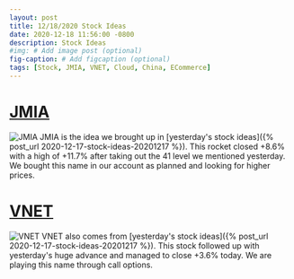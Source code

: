 ```yaml
---
layout: post
title: 12/18/2020 Stock Ideas
date: 2020-12-18 11:56:00 -0800
description: Stock Ideas
#img: # Add image post (optional)
fig-caption: # Add figcaption (optional)
tags: [Stock, JMIA, VNET, Cloud, China, ECommerce]
---
```

# [JMIA](https://group.jumia.com/) 
![JMIA]({{site.baseurl}}/assets/img/2020-12-18/JMIA-d.jpg)
JMIA is the idea we brought up in [yesterday's stock ideas]({% post_url 2020-12-17-stock-ideas-20201217 %}).
This rocket closed +8.6% with a high of +11.7% after taking out the 41 level we mentioned yesterday. 
We bought this name in our account as planned and looking for higher prices.

# [VNET](https://www.21vianet.com/)
![VNET]({{site.baseurl}}/assets/img/2020-12-18/VNET-d.jpg)
VNET also comes from [yesterday's stock ideas]({% post_url 2020-12-17-stock-ideas-20201217 %}).
This stock followed up with yesterday's huge advance and managed to close +3.6% today.
We are playing this name through call options.